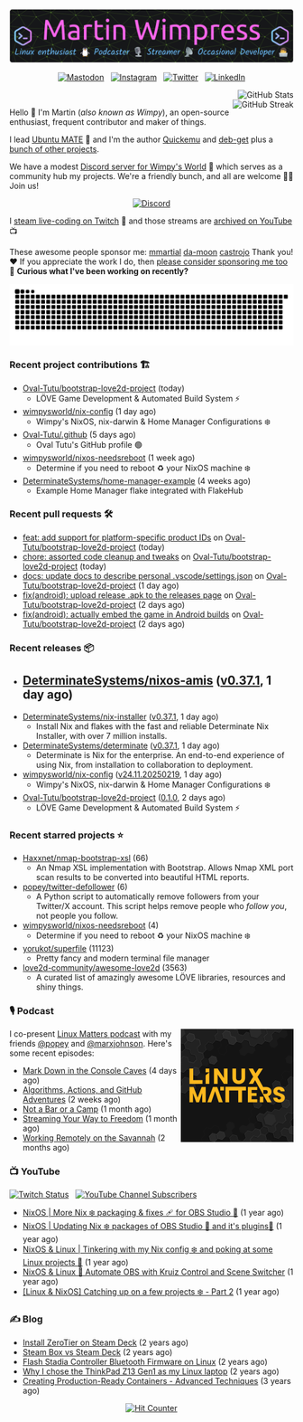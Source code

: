 <p align="center">
  <a href="https://wimpysworld.com" target="_blank"><img src="https://raw.githubusercontent.com/flexiondotorg/flexiondotorg/main/.github/github-header-image.png"></a>
</p>
<p align="center">
  &nbsp;<a href="https://fosstodon.org/@wimpy" target="_blank"><img alt="Mastodon" src="https://img.shields.io/badge/Mastodon-6468fa?style=for-the-badge&logo=mastodon&logoColor=%23ffffff"></a>&nbsp;
  &nbsp;<a href="https://www.instagram.com/wimpysworld/" target="_blank"><img alt="Instagram" src="https://img.shields.io/badge/instagram-d3175c?style=for-the-badge&logo=instagram&logoColor=%23ffffff"></a>&nbsp;
  &nbsp;<a href="https://twitter.com/m_wimpress" target="_blank"><img alt="Twitter" src="https://img.shields.io/badge/Twitter-303030?style=for-the-badge&logo=x&logoColor=%23ffffff"></a>&nbsp;
  &nbsp;<a href="https://www.linkedin.com/in/martinwimpress/" target="_blank"><img alt="LinkedIn" src="https://img.shields.io/badge/LinkedIn-1667be?style=for-the-badge&logo=linkedin&logoColor=%23ffffff"></a>&nbsp;
</p>
<a href="https://github.com/flexiondotorg" target="_blank"><img align="right" src="https://github-readme-stats.vercel.app/api?username=flexiondotorg&show_icons=true&show=reviews,discussions_started,discussions_answered,prs_merged&include_all_commits=true&bg_color=0E1117&title_color=fa66ed&icon_color=6bbbfa&text_color=c5c8c6&ring_color=98ed3f&border_radius=8" alt="GitHub Stats"></a>
<br />
<a href="https://github.com/flexiondotorg" target="_blank"><img align="right" src="https://streak-stats.demolab.com?user=flexiondotorg&theme=cobalt&border_radius=8&date_format=j%20M%5B%20Y%5D&mode=daily&card_width=465&hide_total_contributions=true" alt="GitHub Streak" /></a>

Hello 👋 I'm Martin (*also known as Wimpy*), an open-source enthusiast, frequent contributor and maker of things.

I lead [Ubuntu MATE](https://ubuntu-mate.org) 🧉 and I'm the author [Quickemu](https://github.com/quickemu-project)
and [deb-get](https://github.com/wimpysworld/deb-get) plus a [bunch of other projects](https://wimpysworld.com/projects/).

We have a modest [Discord server for Wimpy's World](https://wimpysworld.io/discord) 💬 which serves as a community hub my projects.
We're a friendly bunch, and all are welcome 🏳️‍🌈 Join us!

<div align="center"><a href="https://wimpysworld.io/discord" target="_blank"><img alt="Discord" src="https://img.shields.io/discord/712850672223125565?style=for-the-badge&logo=discord&logoColor=%23ffffff&label=Discord&labelColor=%234253e8&color=%23e4e2e2"></a></div>

I [steam live-coding on Twitch](https://twitch.tv/WimpysWorld) 📡 and those streams are [archived on YouTube](https://youtube.com/WimpysWorld) 📺️

These awesome people sponsor me: [mmartial](https://github.com/mmartial) [da-moon](https://github.com/da-moon) [castrojo](https://github.com/castrojo)  Thank you! ❤️
If you appreciate the work I do, then [please consider sponsoring me too](https://github.com/sponsors/flexiondotorg) 🤑 **Curious what I've been working on recently?**
<div align="center">
  <img align="center" alt="GitHub Contribution Snake" src="https://raw.githubusercontent.com/flexiondotorg/flexiondotorg/snake/github-contribution-grid-snake-dark.svg">
</div>

### Recent project contributions 🏗️


- [Oval-Tutu/bootstrap-love2d-project](https://github.com/Oval-Tutu/bootstrap-love2d-project) (today)
  - LÖVE Game Development &amp; Automated Build System ⚡
- [wimpysworld/nix-config](https://github.com/wimpysworld/nix-config) (1 day ago)
  - Wimpy&#39;s NixOS, nix-darwin  &amp; Home Manager Configurations ❄️
- [Oval-Tutu/.github](https://github.com/Oval-Tutu/.github) (5 days ago)
  - Oval Tutu&#39;s GitHub profile ️🟢
- [wimpysworld/nixos-needsreboot](https://github.com/wimpysworld/nixos-needsreboot) (1 week ago)
  - Determine if you need to reboot ️♻️ your NixOS machine ️❄️
- [DeterminateSystems/home-manager-example](https://github.com/DeterminateSystems/home-manager-example) (4 weeks ago)
  - Example Home Manager flake integrated with FlakeHub

### Recent pull requests 🛠️


- [feat: add support for platform-specific product IDs](https://github.com/Oval-Tutu/bootstrap-love2d-project/pull/64) on [Oval-Tutu/bootstrap-love2d-project](https://github.com/Oval-Tutu/bootstrap-love2d-project) (today)
- [chore: assorted code cleanup and tweaks](https://github.com/Oval-Tutu/bootstrap-love2d-project/pull/63) on [Oval-Tutu/bootstrap-love2d-project](https://github.com/Oval-Tutu/bootstrap-love2d-project) (today)
- [docs: update docs to describe personal .vscode/settings.json](https://github.com/Oval-Tutu/bootstrap-love2d-project/pull/62) on [Oval-Tutu/bootstrap-love2d-project](https://github.com/Oval-Tutu/bootstrap-love2d-project) (1 day ago)
- [fix(android): upload release .apk to the releases page](https://github.com/Oval-Tutu/bootstrap-love2d-project/pull/60) on [Oval-Tutu/bootstrap-love2d-project](https://github.com/Oval-Tutu/bootstrap-love2d-project) (2 days ago)
- [fix(android): actually embed the game in Android builds](https://github.com/Oval-Tutu/bootstrap-love2d-project/pull/59) on [Oval-Tutu/bootstrap-love2d-project](https://github.com/Oval-Tutu/bootstrap-love2d-project) (2 days ago)

### Recent releases 📦️


- [DeterminateSystems/nixos-amis](https://github.com/DeterminateSystems/nixos-amis) ([v0.37.1](https://github.com/DeterminateSystems/nixos-amis/releases/tag/v0.37.1), 1 day ago)
  - 
- [DeterminateSystems/nix-installer](https://github.com/DeterminateSystems/nix-installer) ([v0.37.1](https://github.com/DeterminateSystems/nix-installer/releases/tag/v0.37.1), 1 day ago)
  - Install Nix and flakes with the fast and reliable Determinate Nix Installer, with over 7 million installs.
- [DeterminateSystems/determinate](https://github.com/DeterminateSystems/determinate) ([v0.37.1](https://github.com/DeterminateSystems/determinate/releases/tag/v0.37.1), 1 day ago)
  - Determinate is Nix for the enterprise. An end-to-end experience of using Nix, from installation to collaboration to deployment.
- [wimpysworld/nix-config](https://github.com/wimpysworld/nix-config) ([v24.11.20250219](https://github.com/wimpysworld/nix-config/releases/tag/v24.11.20250219), 1 day ago)
  - Wimpy&#39;s NixOS, nix-darwin  &amp; Home Manager Configurations ❄️
- [Oval-Tutu/bootstrap-love2d-project](https://github.com/Oval-Tutu/bootstrap-love2d-project) ([0.1.0](https://github.com/Oval-Tutu/bootstrap-love2d-project/releases/tag/0.1.0), 2 days ago)
  - LÖVE Game Development &amp; Automated Build System ⚡

### Recent starred projects ⭐️


- [Haxxnet/nmap-bootstrap-xsl](https://github.com/Haxxnet/nmap-bootstrap-xsl) (66)
  - An Nmap XSL implementation with Bootstrap. Allows Nmap XML port scan results to be converted into beautiful HTML reports.
- [popey/twitter-defollower](https://github.com/popey/twitter-defollower) (6)
  - A Python script to automatically remove followers from your Twitter/X account. This script helps remove people who *follow you*, not people you follow.
- [wimpysworld/nixos-needsreboot](https://github.com/wimpysworld/nixos-needsreboot) (4)
  - Determine if you need to reboot ️♻️ your NixOS machine ️❄️
- [yorukot/superfile](https://github.com/yorukot/superfile) (11123)
  - Pretty fancy and modern terminal file manager
- [love2d-community/awesome-love2d](https://github.com/love2d-community/awesome-love2d) (3563)
  - A curated list of amazingly awesome LÖVE libraries, resources and shiny things.

### 🎙️ Podcast
<img align="right" src="https://raw.githubusercontent.com/flexiondotorg/flexiondotorg/main/.github/linuxmatters.png" alt="Linux Matters Podcast" width="200" height="200">

I co-present [Linux Matters podcast](https://linuxmatters.sh) with my friends [@popey](https://github.com/popey) and [@marxjohnson](https://github.com/marxjohnson).
Here's some recent episodes:

- [Mark Down in the Console Caves](https://linuxmatters.sh/49/) (4 days ago)
- [Algorithms, Actions, and GitHub Adventures](https://linuxmatters.sh/48/) (2 weeks ago)
- [Not a Bar or a Camp](https://linuxmatters.sh/47/) (1 month ago)
- [Streaming Your Way to Freedom](https://linuxmatters.sh/46/) (1 month ago)
- [Working Remotely on the Savannah](https://linuxmatters.sh/45/) (2 months ago)

### 📺️ YouTube
<a href="https://twitch.tv/WimpysWorld" target="_blank"><img alt="Twitch Status" src="https://img.shields.io/twitch/status/WimpysWorld?style=for-the-badge&logo=twitch&logoColor=ffffff&label=Twitch&labelColor=%23904ef9&color=%23e4e2e2"></a>&nbsp;&nbsp;
<a href="https://youtube.com/WimpysWorld" target="_blank"><img alt="YouTube Channel Subscribers" src="https://img.shields.io/youtube/channel/subscribers/UChpYmMp7EFaxuogUX1eAqyw?style=for-the-badge&logo=youtube&logoColor=ffffff&label=YouTube&labelColor=%23fb1b20&color=%23e4e2e2"></a>

- [NixOS | More Nix ❄️ packaging &amp; fixes 🩹 for OBS Studio 📡](https://www.youtube.com/watch?v=VqNaOOm7Dhw) (1 year ago)
- [NixOS | Updating Nix ❄️ packages of OBS Studio 📡 and it&#39;s plugins🔌](https://www.youtube.com/watch?v=phgOv_UCbMM) (1 year ago)
- [NixOS &amp; Linux | Tinkering with my Nix config ❄️ and poking at some Linux projects 🐧](https://www.youtube.com/watch?v=biVQ_-v8oEo) (1 year ago)
- [NixOS &amp; Linux 🐧 Automate OBS with Kruiz Control and Scene Switcher](https://www.youtube.com/watch?v=BSITslJbMGA) (1 year ago)
- [[Linux &amp; NixOS] Catching up on a few projects ❄️ - Part 2](https://www.youtube.com/watch?v=IpiuKvqHU-c) (1 year ago)

### ✍️ Blog

- [Install ZeroTier on Steam Deck](https://wimpysworld.com/posts/install-zerotier-on-steamdeck/) (2 years ago)
- [Steam Box vs Steam Deck](https://wimpysworld.com/posts/steambox-vs-steamdeck/) (2 years ago)
- [Flash Stadia Controller Bluetooth Firmware on Linux](https://wimpysworld.com/posts/flash-stadia-controller-bluetooth-firmware-on-linux/) (2 years ago)
- [Why I chose the ThinkPad Z13 Gen1 as my Linux laptop](https://wimpysworld.com/posts/why-i-chose-the-thinkpad-z13-as-my-linux-laptop/) (2 years ago)
- [Creating Production-Ready Containers - Advanced Techniques](https://wimpysworld.com/posts/creating-production-ready-containers-advanced-techniques/) (3 years ago)

<p align="center">
  <a href="https://github.com/flexiondotorg/flexiondotorg" target="_blank"><img alt="Hit Counter" src="https://img.shields.io/endpoint?url=https%3A%2F%2Fhits.dwyl.com%2Fflexiondotorg%2Fflexiondotorg.json&style=flat-square&logo=github&logoColor=ffffff&label=Visitors&labelColor=%23f76ce9&color=%236fbbf6">
</p>
